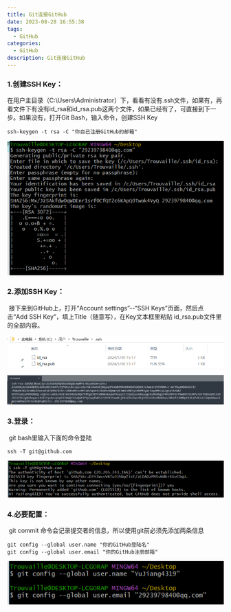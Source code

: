 ```yaml
---
title: Git连接GitHub
date: 2023-08-28 16:55:38
tags:
  - GitHub
categories:	
  - GitHub
description: Git连接GitHub
---
```


### 1.创建SSH Key：

​	在用户主目录（C:\Users\Administrator）下，看看有没有.ssh文件，如果有，再看文件下有没有id_rsa和id_rsa.pub这两个文件，如果已经有了，可直接到下一步。如果没有，打开Git Bash，输入命令，创建SSH Key

```shell
ssh-keygen -t rsa -C "你自己注册GitHub的邮箱"
```

![image-20240130151746288](https://raw.githubusercontent.com/YuJiang4319/images/main/blog_imgs/image-20240130151746288.png)

### 2.添加SSH Key：

​	接下来到GitHub上，打开“Account settings”--“SSH Keys”页面，然后点击“Add SSH Key”，填上Title（随意写），在Key文本框里粘贴 id_rsa.pub文件里的全部内容。

![image-20240130152014787](https://raw.githubusercontent.com/YuJiang4319/images/main/blog_imgs/image-20240130152014787.png)

![image-20240130152102088](https://raw.githubusercontent.com/YuJiang4319/images/main/blog_imgs/image-20240130152102088.png)

### 3.登录：

​	git bash里输入下面的命令登陆

```shell
ssh -T git@github.com
```

![image-20240130152242855](https://raw.githubusercontent.com/YuJiang4319/images/main/blog_imgs/image-20240130152242855.png)

### 4.必要配置：

​	git commit 命令会记录提交者的信息，所以使用git前必须先添加两条信息

```shell
git config --global user.name "你的GitHub登陆名"
git config --global user.email "你的GitHub注册邮箱" 
```

![image-20240130152547523](https://raw.githubusercontent.com/YuJiang4319/images/main/blog_imgs/image-20240130152547523.png)
